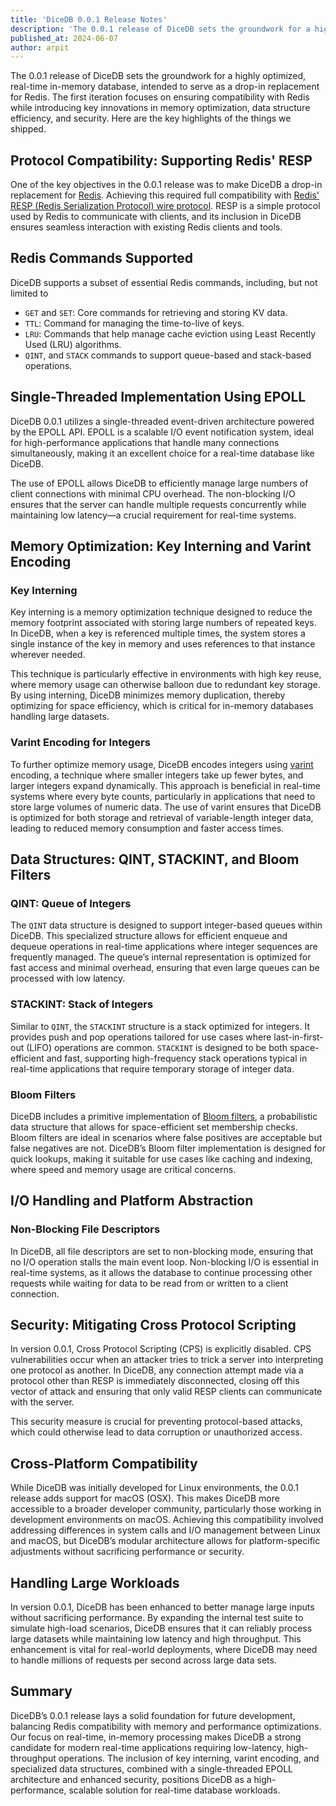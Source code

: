 ```yaml
---
title: 'DiceDB 0.0.1 Release Notes'
description: 'The 0.0.1 release of DiceDB sets the groundwork for a highly optimized, real-time in-memory database, intended to serve as a drop-in replacement for Redis. The first iteration focuses on ensuring compatibility with Redis while introducing key innovations in memory optimization, data structure efficiency, and security. Here are the key highlights of the things we shipped.'
published_at: 2024-06-07
author: arpit
---
```


The 0.0.1 release of DiceDB sets the groundwork for a highly optimized, real-time in-memory database, intended to serve as a drop-in replacement for Redis. The first iteration focuses on ensuring compatibility with Redis while introducing key innovations in memory optimization, data structure efficiency, and security. Here are the key highlights of the things we shipped.

## Protocol Compatibility: Supporting Redis' RESP

One of the key objectives in the 0.0.1 release was to make DiceDB a drop-in replacement for [Redis](https://redis.io/). Achieving this required full compatibility with [Redis' RESP (Redis Serialization Protocol) wire protocol](https://redis.io/docs/latest/develop/reference/protocol-spec/). RESP is a simple protocol used by Redis to communicate with clients, and its inclusion in DiceDB ensures seamless interaction with existing Redis clients and tools.

## Redis Commands Supported

DiceDB supports a subset of essential Redis commands, including, but not limited to

- `GET` and `SET`: Core commands for retrieving and storing KV data.
- `TTL`: Command for managing the time-to-live of keys.
- `LRU`: Commands that help manage cache eviction using Least Recently Used (LRU) algorithms.
- `QINT`, and `STACK` commands to support queue-based and stack-based operations.

## Single-Threaded Implementation Using EPOLL

DiceDB 0.0.1 utilizes a single-threaded event-driven architecture powered by the EPOLL API. EPOLL is a scalable I/O event notification system, ideal for high-performance applications that handle many connections simultaneously, making it an excellent choice for a real-time database like DiceDB.

The use of EPOLL allows DiceDB to efficiently manage large numbers of client connections with minimal CPU overhead. The non-blocking I/O ensures that the server can handle multiple requests concurrently while maintaining low latency—a crucial requirement for real-time systems.

## Memory Optimization: Key Interning and Varint Encoding

### Key Interning

Key interning is a memory optimization technique designed to reduce the memory footprint associated with storing large numbers of repeated keys. In DiceDB, when a key is referenced multiple times, the system stores a single instance of the key in memory and uses references to that instance wherever needed.

This technique is particularly effective in environments with high key reuse, where memory usage can otherwise balloon due to redundant key storage. By using interning, DiceDB minimizes memory duplication, thereby optimizing for space efficiency, which is critical for in-memory databases handling large datasets.

### Varint Encoding for Integers

To further optimize memory usage, DiceDB encodes integers using [varint](https://en.wikipedia.org/wiki/Variable-length_quantity) encoding, a technique where smaller integers take up fewer bytes, and larger integers expand dynamically. This approach is beneficial in real-time systems where every byte counts, particularly in applications that need to store large volumes of numeric data. The use of varint ensures that DiceDB is optimized for both storage and retrieval of variable-length integer data, leading to reduced memory consumption and faster access times.

## Data Structures: QINT, STACKINT, and Bloom Filters

### QINT: Queue of Integers

The `QINT` data structure is designed to support integer-based queues within DiceDB. This specialized structure allows for efficient enqueue and dequeue operations in real-time applications where integer sequences are frequently managed. The queue’s internal representation is optimized for fast access and minimal overhead, ensuring that even large queues can be processed with low latency.

### STACKINT: Stack of Integers

Similar to `QINT`, the `STACKINT` structure is a stack optimized for integers. It provides push and pop operations tailored for use cases where last-in-first-out (LIFO) operations are common. `STACKINT` is designed to be both space-efficient and fast, supporting high-frequency stack operations typical in real-time applications that require temporary storage of integer data.

### Bloom Filters

DiceDB includes a primitive implementation of [Bloom filters](https://en.wikipedia.org/wiki/Bloom_filter), a probabilistic data structure that allows for space-efficient set membership checks. Bloom filters are ideal in scenarios where false positives are acceptable but false negatives are not. DiceDB’s Bloom filter implementation is designed for quick lookups, making it suitable for use cases like caching and indexing, where speed and memory usage are critical concerns.

## I/O Handling and Platform Abstraction

### Non-Blocking File Descriptors

In DiceDB, all file descriptors are set to non-blocking mode, ensuring that no I/O operation stalls the main event loop. Non-blocking I/O is essential in real-time systems, as it allows the database to continue processing other requests while waiting for data to be read from or written to a client connection.

## Security: Mitigating Cross Protocol Scripting

In version 0.0.1, Cross Protocol Scripting (CPS) is explicitly disabled. CPS vulnerabilities occur when an attacker tries to trick a server into interpreting one protocol as another. In DiceDB, any connection attempt made via a protocol other than RESP is immediately disconnected, closing off this vector of attack and ensuring that only valid RESP clients can communicate with the server.

This security measure is crucial for preventing protocol-based attacks, which could otherwise lead to data corruption or unauthorized access.

## Cross-Platform Compatibility

While DiceDB was initially developed for Linux environments, the 0.0.1 release adds support for macOS (OSX). This makes DiceDB more accessible to a broader developer community, particularly those working in development environments on macOS. Achieving this compatibility involved addressing differences in system calls and I/O management between Linux and macOS, but DiceDB’s modular architecture allows for platform-specific adjustments without sacrificing performance or security.

## Handling Large Workloads

In version 0.0.1, DiceDB has been enhanced to better manage large inputs without sacrificing performance. By expanding the internal test suite to simulate high-load scenarios, DiceDB ensures that it can reliably process large datasets while maintaining low latency and high throughput. This enhancement is vital for real-world deployments, where DiceDB may need to handle millions of requests per second across large data sets.

## Summary

DiceDB’s 0.0.1 release lays a solid foundation for future development, balancing Redis compatibility with memory and performance optimizations. Our focus on real-time, in-memory processing makes DiceDB a strong candidate for modern real-time applications requiring low-latency, high-throughput operations. The inclusion of key interning, varint encoding, and specialized data structures, combined with a single-threaded EPOLL architecture and enhanced security, positions DiceDB as a high-performance, scalable solution for real-time database workloads.
